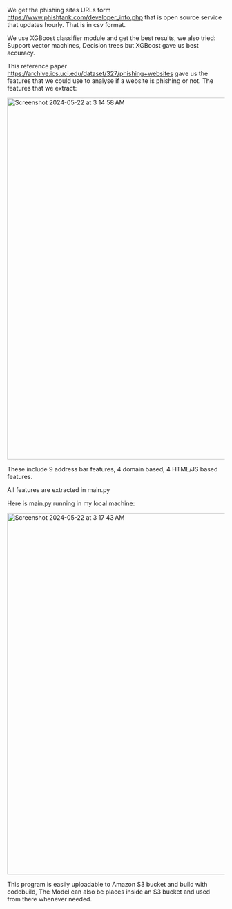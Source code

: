 We get the phishing sites URLs form https://www.phishtank.com/developer_info.php that is open source service that updates hourly. That is in csv format.

We use XGBoost classifier module and get the best results, 
we also tried: Support vector machines, Decision trees but XGBoost gave us best accuracy.

This reference paper https://archive.ics.uci.edu/dataset/327/phishing+websites gave us the features that we could use to analyse if a website is phishing or not.
The features that we extract:

<img width="837" alt="Screenshot 2024-05-22 at 3 14 58 AM" src="https://github.com/kanwar280/Phishing-Website-Detector/assets/67856691/8e096fc1-0a70-4864-a807-5b4431330144">

These include 9 address bar features, 4 domain based, 4 HTML/JS based features.

All features are extracted in main.py

Here is main.py running in my local machine:

<img width="837" alt="Screenshot 2024-05-22 at 3 17 43 AM" src="https://github.com/kanwar280/Phishing-Website-Detector/assets/67856691/57340152-8309-422a-a5d9-d40ce70f24e0">

This program is easily uploadable to Amazon S3 bucket and build with codebuild, The Model can also be places inside an S3 bucket and used from there whenever needed.
